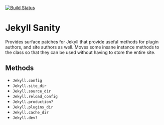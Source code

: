[![Build Status](https://travis-ci.org/envygeeks/jekyll-sanity.svg?branch=master)](https://travis-ci.org/envygeeks/jekyll-sanity)

# Jekyll Sanity

Provides surface patches for Jekyll that provide useful methods for plugin
authors, and site authors as well.  Moves some insane instance methods to
the class so that they can be used without having to store the entire site.

## Methods

* `Jekyll.config`
* `Jekyll.site_dir`
* `Jekyll.source_dir`
* `Jekyll.reload_config`
* `Jekyll.production?`
* `Jekyll.plugins_dir`
* `Jekyll.cache_dir`
* `Jekyll.dev?`
